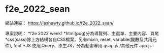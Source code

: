 # f2e_2022_sean

網站連結：
https://lashawty.github.io/f2e_2022_sean/

專案說明：
*f2e 2022 week1
*html(pug)分為導覽列、主選單、主要內容、頁尾
*css(sass)除上方結構各自CSS檔案，另有mixin, reset, variable(變數及共用元件), font
*JS 使用jQuery、原生JS，分為動畫專用 gsap.js /其他元件 app.js